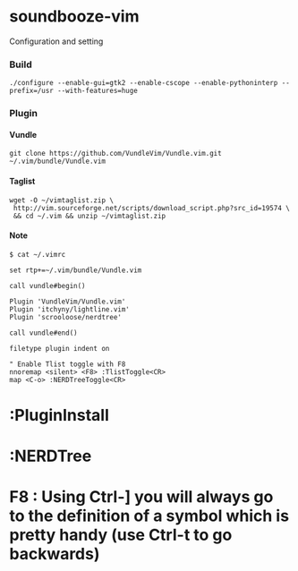 # soundbooze-vim
Configuration and setting

### Build

```
./configure --enable-gui=gtk2 --enable-cscope --enable-pythoninterp --prefix=/usr --with-features=huge 
```

### Plugin

#### Vundle

```
git clone https://github.com/VundleVim/Vundle.vim.git ~/.vim/bundle/Vundle.vim
```

#### Taglist

```
wget -O ~/vimtaglist.zip \
 http://vim.sourceforge.net/scripts/download_script.php?src_id=19574 \
 && cd ~/.vim && unzip ~/vimtaglist.zip
```

#### Note

```
$ cat ~/.vimrc

set rtp+=~/.vim/bundle/Vundle.vim

call vundle#begin()

Plugin 'VundleVim/Vundle.vim'
Plugin 'itchyny/lightline.vim'
Plugin 'scrooloose/nerdtree'

call vundle#end()

filetype plugin indent on

" Enable Tlist toggle with F8
nnoremap <silent> <F8> :TlistToggle<CR>
map <C-o> :NERDTreeToggle<CR>
```

# :PluginInstall
# :NERDTree
# F8 : Using Ctrl-] you will always go to the definition of a symbol which is pretty handy (use Ctrl-t to go backwards)
